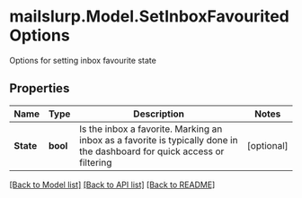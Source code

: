 # mailslurp.Model.SetInboxFavouritedOptions
Options for setting inbox favourite state
## Properties

Name | Type | Description | Notes
------------ | ------------- | ------------- | -------------
**State** | **bool** | Is the inbox a favorite. Marking an inbox as a favorite is typically done in the dashboard for quick access or filtering | [optional] 

[[Back to Model list]](../README#documentation-for-models) [[Back to API list]](../README#documentation-for-api-endpoints) [[Back to README]](../README)

